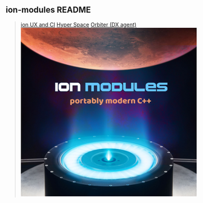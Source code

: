## ion-modules README
> [ion UX and CI](https://github.com/ar-visions/ion)
> [Hyper Space](https://github.com/ar-visions/hyperspace)
> [Orbiter (DX agent)](https://github.com/ar-visions/orbiter)
\
![alt text](ion-modules.jpg)
